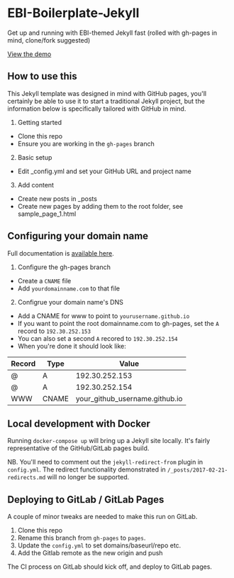 # EBI-Boilerplate-Jekyll
Get up and running with EBI-themed Jekyll fast (rolled with gh-pages in mind, clone/fork suggested)

<a href="http://ebiwd.github.io/EBI-Boilerplate-Jekyll">View the demo</a>

## How to use this
This Jekyll template was designed in mind with GitHub pages, you'll certainly be able to use it to start a traditional Jekyll project, but the information below is specifically tailored with GitHub in mind.

1. Getting started
  * Clone this repo
  * Ensure you are working in the `gh-pages` branch

2. Basic setup
  * Edit _config.yml and set your GitHub URL and project name

3. Add content
  * Create new posts in _posts
  * Create new pages by adding them to the root folder, see sample_page_1.html

## Configuring your domain name
Full documentation is [available here](https://help.github.com/articles/quick-start-setting-up-a-custom-domain/).

1. Configure the gh-pages branch
  * Create a `CNAME` file
  * Add `yourdomainname.com` to that file
   
2. Configrue your domain name's DNS
  * Add a CNAME for www to point to `yourusername.github.io`
  * If you want to point the root domainname.com to gh-pages, set the `A` record to `192.30.252.153`
  * You can also set a second `A` recored to `192.30.252.154`
  * When you're done it should look like:
  
   | Record   | Type        | Value  |
   | ---      | ---         | ---    |
   | @        | A           | 192.30.252.153  |
   | @        | A           | 192.30.252.154  |
   | WWW      | CNAME       | your_github_username.github.io  |


## Local development with Docker
Running `docker-compose up` will bring up a Jekyll site locally. It's fairly representative of the GitHub/GitLab pages build.

NB. You'll need to comment out the `jekyll-redirect-from` plugin in `config.yml`. The redirect functionality demonstrated in `/_posts/2017-02-21-redirects.md` will no longer be supported.

## Deploying to GitLab / GitLab Pages
A couple of minor tweaks are needed to make this run on GitLab.

1. Clone this repo
2. Rename this branch from `gh-pages` to `pages`.
3. Update the `config.yml` to set domains/baseurl/repo etc.
4. Add the Gitlab remote as the new origin and push

The CI process on GitLab should kick off, and deploy to GitLab pages.